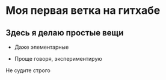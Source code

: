 # Моя первая ветка на гитхабе
Здесь я делаю простые вещи
-
- Даже элементарные

- Проще говоря, экспериментирую


Не судите строго
